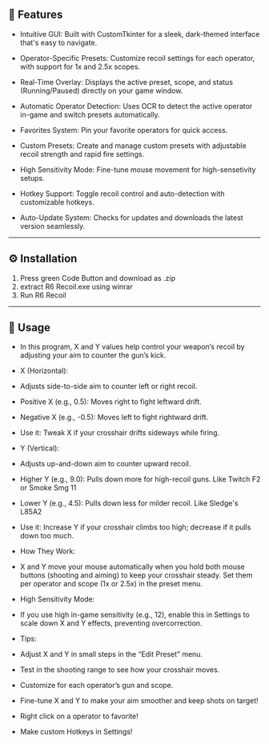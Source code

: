 ## 🎯 Features 

- Intuitive GUI: Built with CustomTkinter for a sleek, dark-themed interface that's easy to navigate.

- Operator-Specific Presets: Customize recoil settings for each operator, with support for 1x and 2.5x scopes.

- Real-Time Overlay: Displays the active preset, scope, and status (Running/Paused) directly on your game window.

- Automatic Operator Detection: Uses OCR to detect the active operator in-game and switch presets automatically.

- Favorites System: Pin your favorite operators for quick access.

- Custom Presets: Create and manage custom presets with adjustable recoil strength and rapid fire settings.

- High Sensitivity Mode: Fine-tune mouse movement for high-sensetivity setups.

- Hotkey Support: Toggle recoil control and auto-detection with customizable hotkeys.

- Auto-Update System: Checks for updates and downloads the latest version seamlessly.

---

## ⚙️ Installation

1. Press green Code Button and download as .zip
2. extract R6 Recoil.exe using winrar
3. Run R6 Recoil

---

## 📝 Usage

- In this program, X and Y values help control your weapon’s recoil by adjusting your aim to counter the gun’s kick.

- X (Horizontal):
- Adjusts side-to-side aim to counter left or right recoil.
- Positive X (e.g., 0.5): Moves right to fight leftward drift.
- Negative X (e.g., -0.5): Moves left to fight rightward drift.
- Use it: Tweak X if your crosshair drifts sideways while firing.

- Y (Vertical):
- Adjusts up-and-down aim to counter upward recoil.
- Higher Y (e.g., 9.0): Pulls down more for high-recoil guns. Like Twitch F2 or Smoke Smg 11
- Lower Y (e.g., 4.5): Pulls down less for milder recoil. Like Sledge's L85A2
- Use it: Increase Y if your crosshair climbs too high; decrease if it pulls down too much.

- How They Work:
- X and Y move your mouse automatically when you hold both mouse buttons (shooting and aiming) to keep your crosshair steady. Set them per operator and scope (1x or 2.5x) in the preset menu.

- High Sensitivity Mode:
- If you use high in-game sensitivity (e.g., 12), enable this in Settings to scale down X and Y effects, preventing overcorrection.

- Tips:
- Adjust X and Y in small steps in the “Edit Preset” menu.
- Test in the shooting range to see how your crosshair moves.
- Customize for each operator’s gun and scope.
- Fine-tune X and Y to make your aim smoother and keep shots on target!
- Right click on a operator to favorite!
- Make custom Hotkeys in Settings!
